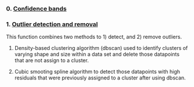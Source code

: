 ### 0. [Confidence bands](confidence.md)


### 1. [Outlier detection and removal](outliers.md)
This function combines two methods to 1) detect, and 2) remove outliers.

1. Density-based clustering algorithm (dbscan) used to identify clusters of varying shape and size within a data set and delete those datapoints that are not assign to a cluster.

2. Cubic smooting spline algorithm to detect those datapoints with high residuals that were previously assigned to a cluster after using dbscan.
